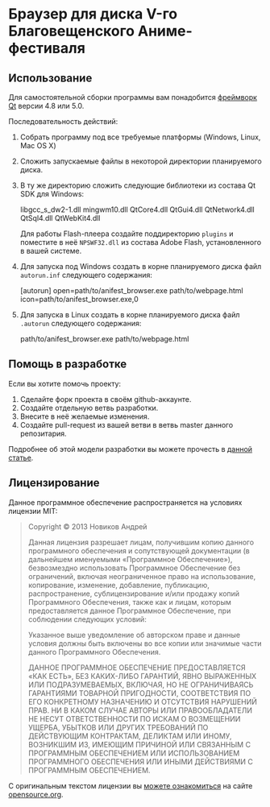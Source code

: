 Браузер для диска V-го Благовещенского Аниме-фестиваля
======================================================

Использование
-------------

Для самостоятельной сборки программы вам понадобится [фреймворк Qt][qt] версии 4.8 или 5.0.

Последовательность действий:

  1. Собрать программу под все требуемые платформы (Windows, Linux, Mac OS X)

  2. Сложить запускаемые файлы в некоторой директории планируемого диска.

  3. В ту же директорию сложить следующие библиотеки из состава Qt SDK для Windows:

        libgcc_s_dw2-1.dll
        mingwm10.dll
        QtCore4.dll
        QtGui4.dll
        QtNetwork4.dll
        QtSql4.dll
        QtWebKit4.dll

     Для работы Flash-плеера создайте поддиректорию `plugins` и поместите в неё `NPSWF32.dll` из состава Adobe Flash, установленного в вашей системе.

  4. Для запуска под Windows создать в корне планируемого диска файл `autorun.inf` следующего содержания:

        [autorun]
        open=path/to/anifest_browser.exe path/to/webpage.html
        icon=path/to/anifest_browser.exe,0

  5. Для запуска в Linux создать в корне планируемого диска файл `.autorun` следующего содержания:
 
        path/to/anifest_browser.exe path/to/webpage.html

Помощь в разработке
-------------------

Если вы хотите помочь проекту:

 1. Сделайте форк проекта в своём github-аккаунте.
 2. Создайте отдельную ветвь разработки.
 3. Внесите в неё желаемые изменения.
 4. Создайте pull-request из вашей ветви в ветвь master данного репозитария.

Подробнее об этой модели разработки вы можете прочесть в [данной статье][pull].

Лицензирование
--------------

Данное программное обеспечение распространяется на условиях лицензии MIT:

> Copyright © 2013 Новиков Андрей
> 
> Данная лицензия разрешает лицам, получившим копию данного программного обеспечения и сопутствующей документации (в дальнейшем именуемыми «Программное Обеспечение»), безвозмездно использовать Программное Обеспечение без ограничений, включая неограниченное право на использование, копирование, изменение, добавление, публикацию, распространение, сублицензирование и/или продажу копий Программного Обеспечения, также как и лицам, которым предоставляется данное Программное Обеспечение, при соблюдении следующих условий:
> 
> Указанное выше уведомление об авторском праве и данные условия должны быть включены во все копии или значимые части данного Программного Обеспечения.
> 
> ДАННОЕ ПРОГРАММНОЕ ОБЕСПЕЧЕНИЕ ПРЕДОСТАВЛЯЕТСЯ «КАК ЕСТЬ», БЕЗ КАКИХ-ЛИБО ГАРАНТИЙ, ЯВНО ВЫРАЖЕННЫХ ИЛИ ПОДРАЗУМЕВАЕМЫХ, ВКЛЮЧАЯ, НО НЕ ОГРАНИЧИВАЯСЬ ГАРАНТИЯМИ ТОВАРНОЙ ПРИГОДНОСТИ, СООТВЕТСТВИЯ ПО ЕГО КОНКРЕТНОМУ НАЗНАЧЕНИЮ И ОТСУТСТВИЯ НАРУШЕНИЙ ПРАВ. НИ В КАКОМ СЛУЧАЕ АВТОРЫ ИЛИ ПРАВООБЛАДАТЕЛИ НЕ НЕСУТ ОТВЕТСТВЕННОСТИ ПО ИСКАМ О ВОЗМЕЩЕНИИ УЩЕРБА, УБЫТКОВ ИЛИ ДРУГИХ ТРЕБОВАНИЙ ПО ДЕЙСТВУЮЩИМ КОНТРАКТАМ, ДЕЛИКТАМ ИЛИ ИНОМУ, ВОЗНИКШИМ ИЗ, ИМЕЮЩИМ ПРИЧИНОЙ ИЛИ СВЯЗАННЫМ С ПРОГРАММНЫМ ОБЕСПЕЧЕНИЕМ ИЛИ ИСПОЛЬЗОВАНИЕМ ПРОГРАММНОГО ОБЕСПЕЧЕНИЯ ИЛИ ИНЫМИ ДЕЙСТВИЯМИ С ПРОГРАММНЫМ ОБЕСПЕЧЕНИЕМ.

С оригинальным текстом лицензии вы [можете ознакомиться][mit] на сайте [opensource.org](http://opensource.org).

[qt]: http://qt-project.org/downloads "Ссылка для скачивания библиотек и инструментов для разработки на Qt"
[pull]: http://habrahabr.ru/blogs/Git/125999/ "Статья «Pull request'ы на GitHub или Как мне внести изменения в чужой проект» на Habrahabr.ru"
[mit]: http://www.opensource.org/licenses/MIT "Оригинальный текст лицензии MIT"
